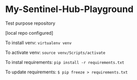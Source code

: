 # My-Sentinel-Hub-Playground
Test purpose repository

[local repo configured]

To install venv:
`virtualenv venv`

To activate venv:
`source venv/Scripts/activate`

To instal requirements:
`pip install -r requirements.txt`

To update requirements:
`$ pip freeze > requirements.txt`
